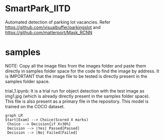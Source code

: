 # SmartPark_IITD
Automated detection of parking lot vacancies. Refer https://github.com/visualbuffer/parkingslot and https://github.com/matterport/Mask_RCNN

# samples
NOTE: Copy all the image files from the images folder and paste them directly in samples folder space for the code to find the image by address. It is IMPORTANT that the image file to be tested is directly present in  the samples folder space.

trial_1.ipynb: It is a trial run for object detection with the test image as img1.jpg (which is already directly present in the samples folder space). This file is also present as a primary file in the repository. This model is trained on the COCO dataset.

   ```mermaid
   graph LR
   Start[Exam] --> Choice(Scored X marks)
   	Choice --> Decision{if X>30%}
   	Decision --> |Yes| Passed[Passed]
   	Decision --> |No| Failed[Failed]
   ```
